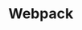 <!--
 * @Author: JDR
 * @Date: 2020-08-03 11:05:22
 * @LastEditTime: 2020-10-21 11:31:16
 * @LastEditors: Please set LastEditors
 * @Description: In User Settings Edit
 * @FilePath: \JDR_Blog\docs\zh-cn\README.md
--> 
# Webpack